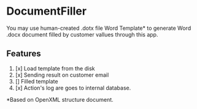 # DocumentFiller #
You may use human-created .dotx file Word Template* to generate Word .docx document filled by customer vallues through this app.

## Features ##
1. [x] Load template from the disk
2. [x] Sending result on customer email 
3. [] Filled template
4. [x] Action's log are goes to internal database.


*Based on OpenXML structure document.